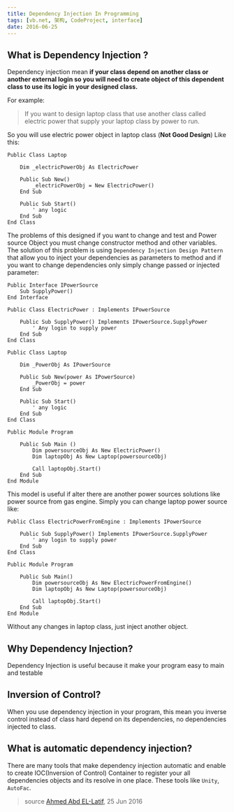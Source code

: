 ```yaml
---
title: Dependency Injection In Programming
tags: [vb.net, 架构, CodeProject, interface]
date: 2016-06-25
---
```


## What is Dependency Injection ?

Dependency injection mean **if your class depend on another class or another external login so you will need to create object of this dependent class to use its logic in your designed class.**

For example:

> If you want to design laptop class that use another class called electric power that supply your laptop class by power to run.

So you will use electric power object in laptop class (**Not Good Design**) Like this:

```vbnet
Public Class Laptop

    Dim _electricPowerObj As ElectricPower

    Public Sub New()
        _electricPowerObj = New ElectricPower()
    End Sub

    Public Sub Start()
        ' any logic
    End Sub
End Class
```

<!--more-->

The problems of this designed if you want to change and test and Power source Object you must change constructor method and other variables.
The solution of this problem is using ``Dependency Injection Design Pattern`` that allow you to inject your dependencies as parameters to method and if you want to change dependencies only simply change passed or injected parameter:

```vbnet
Public Interface IPowerSource
    Sub SupplyPower()
End Interface

Public Class ElectricPower : Implements IPowerSource

    Public Sub SupplyPower() Implements IPowerSource.SupplyPower
        ' Any login to supply power
    End Sub
End Class

Public Class Laptop

    Dim _PowerObj As IPowerSource

    Public Sub New(power As IPowerSource)
        _PowerObj = power
    End Sub

    Public Sub Start()
        ' any logic
    End Sub
End Class

Public Module Program

    Public Sub Main ()
        Dim powersourceObj As New ElectricPower()
        Dim laptopObj As New Laptop(powersourceObj)

        Call laptopObj.Start()
    End Sub
End Module
```

This model is useful if alter there are another power sources solutions like power source from gas engine. Simply you can change laptop power source like:

```vbnet
Public Class ElectricPowerFromEngine : Implements IPowerSource

    Public Sub SupplyPower() Implements IPowerSource.SupplyPower
        ' any login to supply power
    End Sub
End Class

Public Module Program

    Public Sub Main()
        Dim powersourceObj As New ElectricPowerFromEngine()
        Dim laptopObj As New Laptop(powersourceObj)

        Call laptopObj.Start()
    End Sub
End Module
```

Without any changes in laptop class, just inject another object.

## Why Dependency Injection?
Dependency Injection is useful because it make your program easy to main and testable

## Inversion of Control?
When you use dependency injection in your program, this mean you inverse control instead of class hard depend on its dependencies, no dependencies injected to class.

## What is automatic dependency injection?
There are many tools that make dependency injection automatic and enable to create IOC(Inversion of Control) Container to register your all dependencies objects and its resolve in one place. These tools like ``Unity``, ``AutoFac``.

> source [Ahmed Abd EL-Latif](http://www.codeproject.com/Tips/1108797/Dependency-Injection-In-Programming), 25 Jun 2016